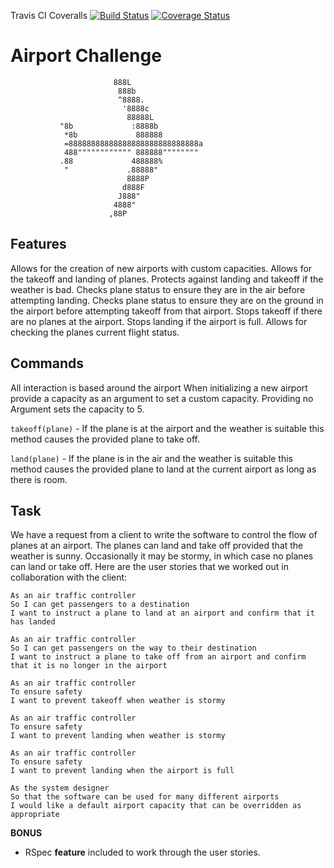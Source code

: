 Travis CI    Coveralls
[![Build Status](https://travis-ci.org/OMGDuke/airport_challenge.svg?branch=master)](https://travis-ci.org/OMGDuke/airport_challenge)    [![Coverage Status](https://coveralls.io/repos/github/OMGDuke/airport_challenge/badge.svg?branch=master)](https://coveralls.io/github/OMGDuke/airport_challenge?branch=master)

Airport Challenge
=================


                           888L
                            888b
                            ^8888.
                             '8888c
                              88888L
               "8b             :8888b
                *8b             888888
                =88888888888888888888888888888a
                488"""""""""""" 888888""""""""
               .88             488888%
                "             .88888"
                              8888P
                             d888F
                            J888"
                           4888"
                          ,88P

Features
----
Allows for the creation of new airports with custom capacities.
Allows for the takeoff and landing of planes.
Protects against landing and takeoff if the weather is bad.
Checks plane status to ensure they are in the air before attempting landing.
Checks plane status to ensure they are on the ground in the airport before attempting takeoff from that airport.
Stops takeoff if there are no planes at the airport.
Stops landing if the airport is full.
Allows for checking the planes current flight status.

Commands
----
All interaction is based around the airport
When initializing a new airport provide a capacity as an argument to set a custom capacity. Providing no Argument sets the capacity to 5.

`takeoff(plane)` - If the plane is at the airport and the weather is suitable this method causes the provided plane to take off.

`land(plane)` - If the plane is in the air and the weather is suitable this method causes the provided plane to land at the current airport as long as there is room.



Task
-----

We have a request from a client to write the software to control the flow of planes at an airport. The planes can land and take off provided that the weather is sunny. Occasionally it may be stormy, in which case no planes can land or take off.  Here are the user stories that we worked out in collaboration with the client:

```
As an air traffic controller
So I can get passengers to a destination
I want to instruct a plane to land at an airport and confirm that it has landed

As an air traffic controller
So I can get passengers on the way to their destination
I want to instruct a plane to take off from an airport and confirm that it is no longer in the airport

As an air traffic controller
To ensure safety
I want to prevent takeoff when weather is stormy

As an air traffic controller
To ensure safety
I want to prevent landing when weather is stormy

As an air traffic controller
To ensure safety
I want to prevent landing when the airport is full

As the system designer
So that the software can be used for many different airports
I would like a default airport capacity that can be overridden as appropriate
```

**BONUS**

* RSpec **feature** included to work through the user stories.
